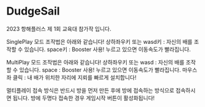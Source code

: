 # DudgeSail
 2023 항해플러스 제 1회 교육대 참가작 입니다.

SinglePlay 모드 조작법은 아래와 같습니다!
상하좌우키 또는 wasd키 : 자신의 배를 조작할 수 있습니다.
space키 : Booster 사용! 누르고 있으면 이동속도가 빨라집니다.

MultiPlay 모드 조작법은 아래와 같습니다!
상하좌우키 또는 wasd : 자신의 배를 조작할 수 있습니다.
space : Booster 사용! 누르고 있으면 이동속도가 빨라집니다.
마우스 좌 클릭 : 내 배가 위치한 자리에 지뢰를 빠르게 설치합니다!

멀티플레이 접속 방식은 반드시 방을 먼저 만든 후에 방에 접속하는 방식으로 접속하시면 됩니다.
방에 두명다 접속한 경우 게임시작 버튼이 활성화됩니다!
